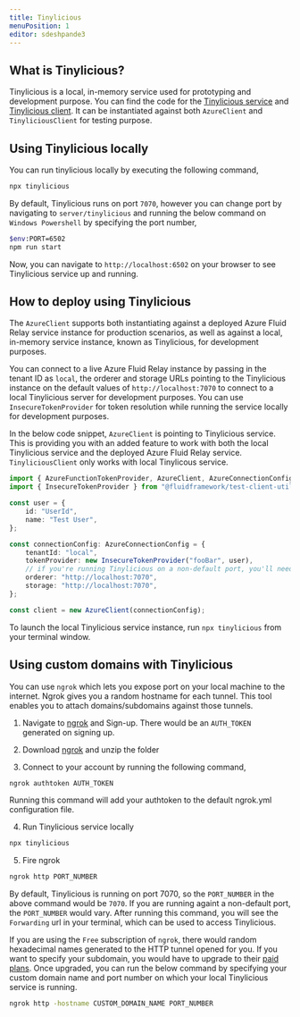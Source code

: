 ```yaml
---
title: Tinylicious
menuPosition: 1
editor: sdeshpande3
---
```


## What is Tinylicious?

Tinylicious is a local, in-memory service used for prototyping and development purpose. You can find the code for the [Tinylicious service](https://github.com/microsoft/FluidFramework/tree/main/server/tinylicious) and [Tinylicious client](https://github.com/microsoft/FluidFramework/tree/main/packages/framework/tinylicious-client). It can be instantiated against both `AzureClient` and `TinyliciousClient` for testing purpose.

## Using Tinylicious locally

You can run tinylicious locally by executing the following command,

```sh
npx tinylicious
```

By default, Tinylicious runs on port `7070`, however you can change port by navigating to `server/tinylicious` and running the below command on `Windows Powershell` by specifying the port number,

```sh
$env:PORT=6502
npm run start
```

Now, you can navigate to `http://localhost:6502` on your browser to see Tinylicious service up and running.

## How to deploy using Tinylicious

The `AzureClient` supports both instantiating against a deployed Azure Fluid Relay service instance for production scenarios, as well as against a local, in-memory service instance, known as Tinylicious, for development purposes.

You can connect to a live Azure Fluid Relay instance by passing in the tenant ID as `local`, the orderer and storage URLs  pointing to the Tinylicious instance on the default values of `http://localhost:7070` to connect to a local Tinylicious server for development purposes. You can use `InsecureTokenProvider` for token resolution while running the service locally for development purposes.

In the below code snippet, `AzureClient` is pointing to Tinylicious service. This is providing you with an added feature to work with both the local Tinylicious service and the deployed Azure Fluid Relay service. `TinyliciousClient` only works with local Tinylicous service.

```typescript
import { AzureFunctionTokenProvider, AzureClient, AzureConnectionConfig } from "@fluidframework/azure-client";
import { InsecureTokenProvider } from "@fluidframework/test-client-utils";

const user = {
    id: "UserId",
    name: "Test User",
};

const connectionConfig: AzureConnectionConfig = {
    tenantId: "local",
    tokenProvider: new InsecureTokenProvider("fooBar", user),
    // if you're running Tinylicious on a non-default port, you'll need change these URLs
    orderer: "http://localhost:7070",
    storage: "http://localhost:7070",
};

const client = new AzureClient(connectionConfig);
```

To launch the local Tinylicious service instance, run `npx tinylicious` from your terminal window.

## Using custom domains with Tinylicious

You can use `ngrok` which lets you expose port on your local machine to the internet. Ngrok gives you a random hostname for each tunnel. This tool enables you to attach domains/subdomains against those tunnels.

1. Navigate to [ngrok](https://ngrok.com/) and Sign-up. There would be an `AUTH_TOKEN` generated on signing up.

2. Download [ngrok](https://ngrok.com/download) and unzip the folder

3. Connect to your account by running the following command,

```sh
ngrok authtoken AUTH_TOKEN
```

Running this command will add your authtoken to the default ngrok.yml configuration file.

4. Run Tinylicious service locally

```sh
npx tinylicious
```

5. Fire ngrok

```sh
ngrok http PORT_NUMBER
```

By default, Tinylicious is running on port 7070, so the `PORT_NUMBER` in the above command would be `7070`. If you are running againt a non-default port, the `PORT_NUMBER`  would vary. After running this command, you will see the `Forwarding` url in your terminal, which can be used to access Tinylicious.

If you are using the `Free` subscription of `ngrok`, there would random hexadecimal names generated to the HTTP tunnel opened for you. If you want to specify your subdomain, you would have to upgrade to their [paid plans](https://dashboard.ngrok.com/billing/plan). Once upgraded, you can run the below command by specifying your custom domain name and port number on which your local Tinylicious service is running.

```sh
ngrok http -hostname CUSTOM_DOMAIN_NAME PORT_NUMBER
```
